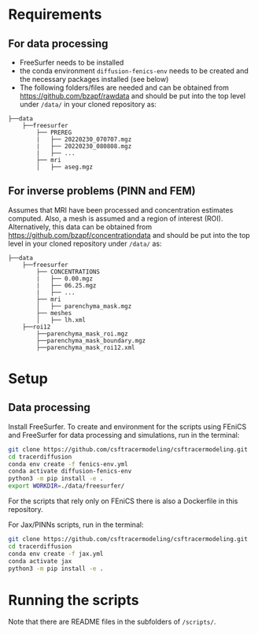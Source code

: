# Requirements

## For data processing

- FreeSurfer needs to be installed
- the conda environment `diffusion-fenics-env` needs to be created and the necessary packages installed (see below)
- The following folders/files are needed and can be obtained from https://github.com/bzapf/rawdata and should be put into the top level under `/data/` in your cloned repository as:
```
├──data
    ├──freesurfer
        ├── PREREG
        |   ├── 20220230_070707.mgz
        |   ├── 20220230_080808.mgz
        |   ├── ...
        ├── mri
        │   ├── aseg.mgz
```

## For inverse problems (PINN and FEM)

Assumes that MRI have been processed and concentration estimates computed. 
Also, a mesh is assumed and a region of interest (ROI).
Alternatively, this data can be obtained from https://github.com/bzapf/concentrationdata
and should be put into the top level in your cloned repository under `/data/` as:
```
├──data
    ├──freesurfer
        ├── CONCENTRATIONS
        |   ├── 0.00.mgz
        |   ├── 06.25.mgz
        |   ├── ...
        ├── mri
        │   ├── parenchyma_mask.mgz
        ├── meshes
        │   ├── lh.xml
    ├──roi12
        ├──parenchyma_mask_roi.mgz
        ├──parenchyma_mask_boundary.mgz
        ├──parenchyma_mask_roi12.xml
```

# Setup

## Data processing
Install FreeSurfer.
To create and environment for the scripts using FEniCS and FreeSurfer for data processing and simulations, run in the terminal:

```bash
git clone https://github.com/csftracermodeling/csftracermodeling.git
cd tracerdiffusion
conda env create -f fenics-env.yml
conda activate diffusion-fenics-env
python3 -m pip install -e .
export WORKDIR=./data/freesurfer/
```
For the scripts that rely only on FEniCS there is also a Dockerfile in this repository.

For Jax/PINNs scripts, run in the terminal:

```bash
git clone https://github.com/csftracermodeling/csftracermodeling.git
cd tracerdiffusion
conda env create -f jax.yml
conda activate jax
python3 -m pip install -e .
```

# Running the scripts

Note that there are README files in the subfolders of `/scripts/`.